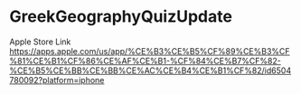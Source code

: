 # GreekGeographyQuizUpdate

Apple Store Link
https://apps.apple.com/us/app/%CE%B3%CE%B5%CF%89%CE%B3%CF%81%CE%B1%CF%86%CE%AF%CE%B1-%CF%84%CE%B7%CF%82-%CE%B5%CE%BB%CE%BB%CE%AC%CE%B4%CE%B1%CF%82/id6504780092?platform=iphone
